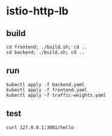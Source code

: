 # istio-http-lb

## build

```
cd frontend; ./build.sh; cd ..
cd backend; ./build.sh; cd ..
```

## run

```
kubectl apply -f backend.yaml
kubectl apply -f frontend.yaml
kubectl apply -f traffic-weights.yaml
```

## test

```
curl 127.0.0.1:3001/hello
```
